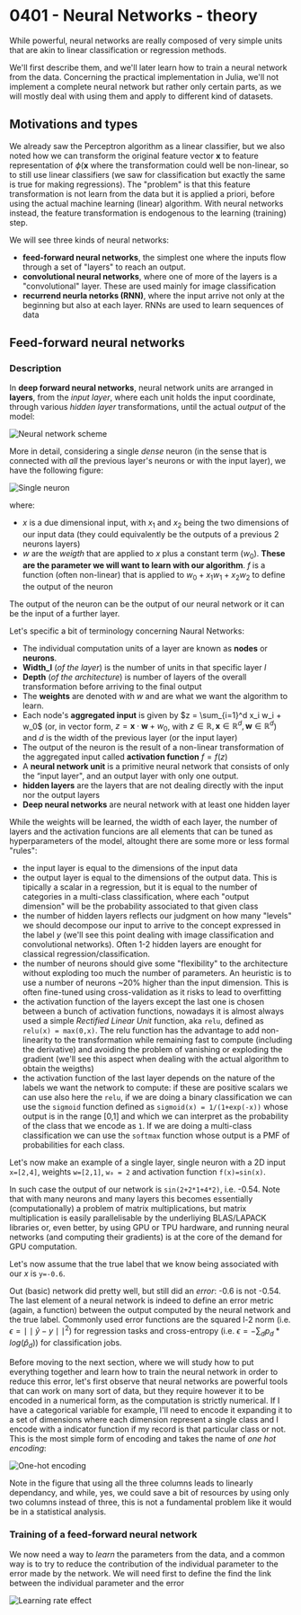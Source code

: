 # 0401 - Neural Networks - theory

While powerful, neural networks are really composed of very simple units that are akin to linear classification or regression methods.

We'll first describe them, and we'll later learn how to train a neural network from the data.
Concerning the practical implementation in Julia, we'll not implement a complete neural network but rather only certain parts, as we will mostly deal with using them and apply to different kind of datasets.

## Motivations and types

We already saw the Perceptron algorithm as a linear classifier, but we also noted how we can transform the original feature vector $\mathbf{x}$ to feature representation of $\phi(\mathbf{x}$ where the transformation could well be non-linear, so to still use linear classifiers (we saw for classification but exactly the same is true for making regressions).
The "problem" is that this feature transformation is not learn from the data but it is applied a priori, before using the actual machine learning (linear) algorithm.
With neural networks instead, the feature transformation is endogenous to the learning (training) step.

We will see three kinds of neural networks:
- **feed-forward neural networks**, the simplest one where the inputs flow through a set of "layers" to reach an output. 
- **convolutional neural networks**, where one of more of the layers is a "convolutional" layer. These are used mainly for image classification
- **recurrend neurla netorks (RNN)**, where the input arrive not only at the beginning but also at each layer. RNNs are used to learn sequences of data


## Feed-forward neural networks

### Description 

In **deep forward neural networks**, neural network units are arranged in **layers**, from the _input layer_, where each unit holds the input coordinate, through various _hidden layer_ transformations, until the actual _output_ of the model:

![Neural network scheme](https://raw.githubusercontent.com/sylvaticus/SPMLJ/main/lessonsSources/04_-_NN_-_Neural_Networks/imgs/feedforwardNNChart.png)


More in detail, considering a single _dense_ neuron (in the sense that is connected with _all_ the previous layer's neurons or with the input layer), we have the following figure:

![Single neuron](https://raw.githubusercontent.com/sylvaticus/SPMLJ/main/lessonsSources/04_-_NN_-_Neural_Networks/imgs/singleNeuron.png)

where:
- $x$ is a due dimensional input, with $x_1$ and $x_2$ being the two dimensions of our input data (they could equivalently be the outputs of a previous 2 neurons layers)
- $w$ are the _weigth_ that are applied to $x$ plus a constant term ($w_0$). **These are the parameter we will want to learn with our algorithm**. $f$ is a function (often non-linear) that is applied to $w_0 + x_1w_1 + x_2w_2$ to define the output of the neuron

The output of the neuron can be the output of our neural network or it can be the input of a further layer.

Let's specific a bit of terminology concerning Naural Networks:

- The individual computation units of a layer are known as **nodes** or **neurons**.
- **Width_l** (_of the layer_) is the number of units in that specific layer $l$
- **Depth** (_of the architecture_) is number of layers of the overall transformation before arriving to the final output
- The **weights** are denoted with $w$ and are what we want the algorithm to learn.
- Each node's **aggregated input** is given by $z = \sum_{i=1}^d x_i w_i + w_0$ (or, in vector form, $z = \mathbf{x} \cdot \mathbf{w} + w_0$, with $z \in \mathbb{R}, \mathbf{x} \in \mathbb{R}^d, \mathbf{w} \in \mathbb{R}^d$) and $d$ is the width of the previous layer (or the input layer)
- The output of the neuron is the result of a non-linear transformation of the aggregated input called **activation function** $f = f(z)$
- A **neural network unit** is a primitive neural network that consists of only the “input layer", and an output layer with only one output.
- **hidden layers** are the layers that are not dealing directly with the input nor the output layers 
- **Deep neural networks** are neural network with at least one hidden layer

While the weights will be learned, the width of each layer, the number of layers and the activation funcions are all elements that can be tuned as hyperparameters of the model, altought there are some more or less formal "rules":

- the input layer is equal to the dimensions of the input data
- the output layer is equal to the dimensions of the output data. This is tipically a scalar in a regression, but it is equal to the number of categories in a multi-class classification, where each "output dimension" will be the probability associated to that given class
- the number of hidden layers reflects our judgment on how many "levels" we should decompose our input to arrive to the concept expressed in the label $y$ (we'll see this point dealing with image classification and convolutional networks). Often 1-2 hidden layers are enought for classical regression/classification. 
- the number of neurons should give some "flexibility" to the architecture without exploding too much the number of parameters. An heuristic is to use a number of neurons ~20% higher than the input dimension. This is often fine-tuned using cross-validation as it risks to lead to overfitting
- the activation function of the layers except the last one is chosen between a bunch of activation functions, nowadays it is almost always used a simple _Rectified Linear Unit_ function, aka `relu`, defined as `relu(x) = max(0,x)`. The relu function has the advantage to add non-linearity to the transformation while remaining fast to compute (including the derivative) and avoiding the problem of vanishing or exploding the gradient (we'll see this aspect when dealing with the actual algorithm to obtain the weigths) 
- the activation function of the last layer depends on the nature of the labels we want the network to compute: if these are positive scalars we can use also here the `relu`, if we are doing a binary classification we can use the `sigmoid` function defined as `sigmoid(x) = 1/(1+exp(-x))` whose output is in the range [0,1] and which we can interpret as the probability of the class that we encode as `1`. If we are doing a multi-class classification we can use the `softmax` function whose output is a PMF of probabilities for each class.

Let's now make an example of a single layer, single neuron with a 2D input `x=[2,4]`, weights `w=[2,1]`, `w₀ = 2` and activation function `f(x)=sin(x)`.

In such case the output of our network is `sin(2+2*1+4*2)`, i.e. -0.54. Note that with many neurons and many layers this becomes essentially (computationally) a problem of matrix multiplications, but matrix multiplication is easily parallelisable by the underliying BLAS/LAPACK libraries or, even better, by using GPU or TPU hardware, and running neural networks (and computing their gradients) is at the core of the demand for GPU computation.  

Let's now assume that the true label that we know being associated with our $x$ is `y=-0.6`.

Out (basic) network did pretty well, but still did an _error_: -0.6 is not -0.54. The last element of a neural network is indeed to define an error metric (again, a function) between the output computed by the neural network and the true label. Commonly used error functions are the squared l-2 norm (i.e. $\epsilon = \mid \mid \hat y - y \mid\mid ^2$) for regression tasks and cross-entropy (i.e. $\epsilon = - \sum_d p_d  * log(\hat p_d)$) for classification jobs.

Before moving to the next section, where we will study how to put everything together and learn how to train the neural network in order to reduce this error, let's first observe that neural networks are powerful tools that can work on many sort of data, but they require however it to be encoded in a numerical form, as the computation is strictly numerical. If I have a categorical variable for example, I'll need to encode it expanding it to a set of dimensions where each dimension represent a single class and I encode with a indicator function if my record is that particular class or not. This is the most simple form of encoding and takes the name of _one hot encoding_:

![One-hot encoding](https://raw.githubusercontent.com/sylvaticus/SPMLJ/main/lessonsSources/04_-_NN_-_Neural_Networks/imgs/onehotencoding.png)

Note in the figure that using all the three columns leads to linearly dependancy, and while, yes, we could save a bit of resources by using only two columns instead of three, this is not a fundamental problem like it would be in a statistical analysis. 

### Training of a feed-forward neural network

We now need a way to _learn_ the parameters from the data, and a common way is to try to reduce the contribution of the individual parameter to the error made by the network. We will need first to define the 
find the link between the individual parameter and the error


![Learning rate effect](https://raw.githubusercontent.com/sylvaticus/SPMLJ/main/lessonsSources/04_-_NN_-_Neural_Networks/imgs/learningRateEffect.png)
